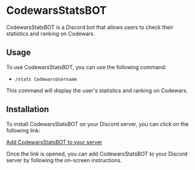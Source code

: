 # CodewarsStatsBOT

CodewarsStatsBOT is a Discord bot that allows users to check their statistics and ranking on Codewars.

## Usage

To use CodewarsStatsBOT, you can use the following command:

- `/stats CodewarsUsername`

This command will display the user's statistics and ranking on Codewars.

## Installation

To install CodewarsStatsBOT on your Discord server, you can click on the following link:

[Add CodewarsStatsBOT to your server](https://discord.com/api/oauth2/authorize?client_id=1050710452595855430&permissions=2048&scope=bot)

Once the link is opened, you can add CodewarsStatsBOT to your Discord server by following the on-screen instructions.
